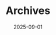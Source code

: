 ---
title: "Archives"
date: 2025-09-01
layout: "archives"
slug: "archives"
menu:
    main:
        weight: 3
        params: 
            icon: archives
---